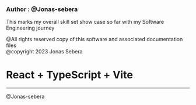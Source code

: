### Author : @Jonas-sebera

This marks my overall skill set show case so far with my Software Engineering journey 

@All rights reserved copy of this software and associated documentation files<br/> @copyright 2023 Jonas Sebera

# React + TypeScript + Vite

<hr>

@Jonas-sebera